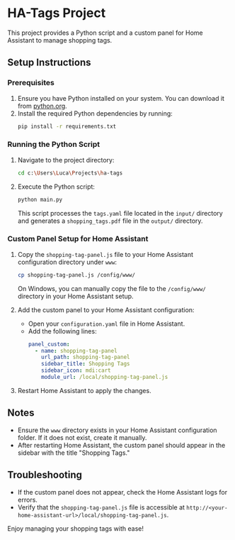 # HA-Tags Project

This project provides a Python script and a custom panel for Home Assistant to manage shopping tags.

## Setup Instructions

### Prerequisites
1. Ensure you have Python installed on your system. You can download it from [python.org](https://www.python.org/).
2. Install the required Python dependencies by running:
   ```bash
   pip install -r requirements.txt
   ```

### Running the Python Script
1. Navigate to the project directory:
   ```bash
   cd c:\Users\Luca\Projects\ha-tags
   ```
2. Execute the Python script:
   ```bash
   python main.py
   ```
   This script processes the `tags.yaml` file located in the `input/` directory and generates a `shopping_tags.pdf` file in the `output/` directory.

### Custom Panel Setup for Home Assistant
1. Copy the `shopping-tag-panel.js` file to your Home Assistant configuration directory under `www`:
   ```bash
   cp shopping-tag-panel.js /config/www/
   ```
   On Windows, you can manually copy the file to the `/config/www/` directory in your Home Assistant setup.

2. Add the custom panel to your Home Assistant configuration:
   - Open your `configuration.yaml` file in Home Assistant.
   - Add the following lines:
     ```yaml
     panel_custom:
       - name: shopping-tag-panel
         url_path: shopping-tag-panel
         sidebar_title: Shopping Tags
         sidebar_icon: mdi:cart
         module_url: /local/shopping-tag-panel.js
     ```

3. Restart Home Assistant to apply the changes.

## Notes
- Ensure the `www` directory exists in your Home Assistant configuration folder. If it does not exist, create it manually.
- After restarting Home Assistant, the custom panel should appear in the sidebar with the title "Shopping Tags."

## Troubleshooting
- If the custom panel does not appear, check the Home Assistant logs for errors.
- Verify that the `shopping-tag-panel.js` file is accessible at `http://<your-home-assistant-url>/local/shopping-tag-panel.js`.

Enjoy managing your shopping tags with ease!